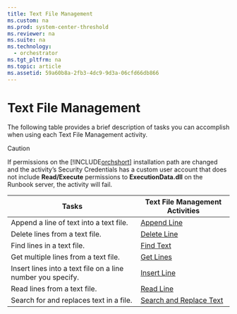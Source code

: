 ```yaml
---
title: Text File Management
ms.custom: na
ms.prod: system-center-threshold
ms.reviewer: na
ms.suite: na
ms.technology: 
  - orchestrator
ms.tgt_pltfrm: na
ms.topic: article
ms.assetid: 59a60b8a-2fb3-4dc9-9d3a-06cfd66db866
---
```

# Text File Management
The following table provides a brief description of tasks you can accomplish when using each Text File Management activity.  
  
> [!CAUTION]  
> If permissions on the [!INCLUDE[orchshort](../../om/manage/includes/orchshort_md.md)] installation path are changed and the activity’s Security Credentials has a custom user account that does not include **Read\/Execute** permissions to **ExecutionData.dll** on the Runbook server, the activity will fail.  
  
|Tasks|Text File Management Activities|  
|---------|-----------------------------------|  
|Append a line of text into a text file.|[Append Line](../../orch/reference/Append-Line.md)|  
|Delete lines from a text file.|[Delete Line](../../orch/reference/Delete-Line.md)|  
|Find lines in a text file.|[Find Text](../../orch/reference/Find-Text.md)|  
|Get multiple lines from a text file.|[Get Lines](../../orch/reference/Get-Lines.md)|  
|Insert lines into a text file on a line number you specify.|[Insert Line](../../orch/reference/Insert-Line.md)|  
|Read lines from a text file.|[Read Line](../../orch/reference/Read-Line.md)|  
|Search for and replaces text in a file.|[Search and Replace Text](../../orch/reference/Search-and-Replace-Text.md)|  
  

